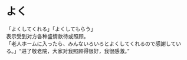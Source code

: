 # よく

<div class="vocab-term">
<div class="vocab-term-title">「よくしてくれる」「よくしてもらう」</div>
<div class="vocab-term-content">
表示受到对方各种盛情款待或照顾。
<br>
「老人ホームに入ったら、みんないろいろとよくしてくれるので感謝している。」“进了敬老院，大家对我照顾得很好，我很感激。”
</div>
</div>